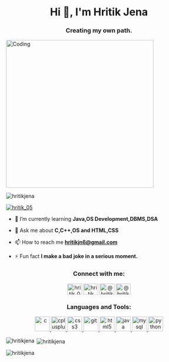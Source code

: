 <h1 align="center">Hi 👋, I'm Hritik Jena</h1>
<h3 align="center">Creating my own path.</h3>

<img align = "center" alt="Coding"  width= "400" src="https://user-images.githubusercontent.com/69011963/137184767-79a13ec7-1bb3-4341-a6da-3a149c9c159a.gif">

<p align="left"> <img src="https://komarev.com/ghpvc/?username=hritikjena&label=Profile%20views&color=0e75b6&style=flat" alt="hritikjena" /> </p>

<p align="left"> <a href="https://twitter.com/hritik_05" target="blank"><img src="https://img.shields.io/twitter/follow/hritik_05?logo=twitter&style=for-the-badge" alt="hritik_05" /></a> </p>

- 🌱 I’m currently learning **Java,OS Development,DBMS,DSA**

- 💬 Ask me about **C,C++,OS and HTML,CSS**

- 📫 How to reach me **hritikjn6@gmail.com**

- ⚡ Fun fact **I make a bad joke in a serious moment.**

<h3 align="center">Connect with me:</h3>
<p align="center">
<a href="https://twitter.com/hritik_05" target="blank"><img align="center" src="https://www.sarkarinaukriexams.com/images/editor/1692345796twitter_x_icon_1.png" alt="hritik_05" height="30" width="40" /></a>
<a href="https://www.linkedin.com/in/hritik-jena-320821256/" target="blank"><img align="center" src="https://cdn-icons-png.flaticon.com/256/174/174857.png" alt="hritik jena" height="30" width="40" /></a>
<a href="https://www.instagram.com/hritik_offl/" target="blank"><img align="center" src="https://upload.wikimedia.org/wikipedia/commons/thumb/e/e7/Instagram_logo_2016.svg/768px-Instagram_logo_2016.svg.png" alt="@hritik_offl" height="30" width="40" /></a>
<a href="https://www.hackerrank.com/hritikjn6" target="blank"><img align="center" src="https://upload.wikimedia.org/wikipedia/commons/thumb/4/40/HackerRank_Icon-1000px.png/800px-HackerRank_Icon-1000px.png" alt="@hritikjn6" height="30" width="40" /></a>
</p>

<h3 align="center">Languages and Tools:</h3>
<p align="center"> <a href="https://www.cprogramming.com/" target="_blank" rel="noreferrer"> <img src="https://upload.wikimedia.org/wikipedia/commons/thumb/1/18/C_Programming_Language.svg/926px-C_Programming_Language.svg.png" alt="c" width="40" height="40"/> </a> <a href="https://www.w3schools.com/cpp/" target="_blank" rel="noreferrer"> <img src="https://icon2.cleanpng.com/20180324/dsq/kisspng-the-c-programming-language-internet-explorer-5ab6f84dd88db8.953434381521940557887.jpg" alt="cplusplus" width="40" height="40"/> </a> <a href="https://www.w3schools.com/css/" target="_blank" rel="noreferrer"> <img src="https://cdn-icons-png.flaticon.com/512/5968/5968242.png" alt="css3" width="40" height="40"/> </a> <a href="https://git-scm.com/" target="_blank" rel="noreferrer"> <img src="https://www.vectorlogo.zone/logos/git-scm/git-scm-icon.svg" alt="git" width="40" height="40"/> </a> <a href="https://www.w3.org/html/" target="_blank" rel="noreferrer"> <img src="https://cdn-icons-png.flaticon.com/512/732/732212.png" alt="html5" width="40" height="40"/> </a> <a href="https://www.java.com" target="_blank" rel="noreferrer"> <img src="https://cdn.icon-icons.com/icons2/2415/PNG/512/java_original_wordmark_logo_icon_146459.png" alt="java" width="40" height="40"/> </a> <a href="https://www.mysql.com/" target="_blank" rel="noreferrer"> <img src="https://cdn-icons-png.flaticon.com/512/5968/5968313.png" alt="mysql" width="40" height="40"/> </a> <a href="https://www.python.org" target="_blank" rel="noreferrer"> <img src="https://cdn3.iconfinder.com/data/icons/logos-and-brands-adobe/512/267_Python-512.png" alt="python" width="40" height="40"/> </a> </p>

<p><img align="left" src="https://github-readme-stats.vercel.app/api/top-langs?username=hritikjena&show_icons=true&locale=en&layout=compact" alt="hritikjena" /></p>

<p>&nbsp;<img align="center" src="https://github-readme-stats.vercel.app/api?username=hritikjena&show_icons=true&locale=en" alt="hritikjena" /></p>

<p><img align="center" src="https://github-readme-streak-stats.herokuapp.com/?user=hritikjena&" alt="hritikjena" /></p>
